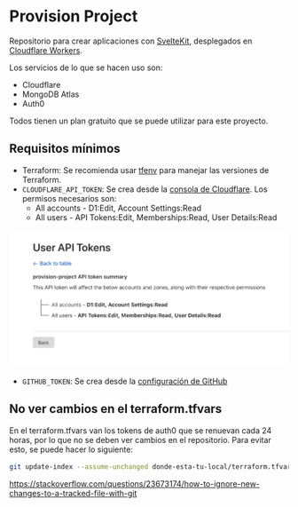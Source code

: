 # Provision Project
Repositorio para crear aplicaciones con [SvelteKit](https://kit.svelte.dev/), desplegados en [Cloudflare Workers](https://workers.cloudflare.com/).

Los servicios de lo que se hacen uso son:
- Cloudflare
- MongoDB Atlas
- Auth0

Todos tienen un plan gratuito que se puede utilizar para este proyecto.

## Requisitos mínimos

- Terraform: Se recomienda usar [tfenv](https://github.com/tfutils/tfenv) para manejar las versiones de Terraform.
- `CLOUDFLARE_API_TOKEN`: Se crea desde la [consola de Cloudflare](https://dash.cloudflare.com/profile/api-tokens). Los permisos necesarios son:
    - All accounts - D1:Edit, Account Settings:Read
    - All users - API Tokens:Edit, Memberships:Read, User Details:Read

![](./docs/image-01.png)

- `GITHUB_TOKEN`: Se crea desde la [configuración de GitHub](https://github.com/settings/tokens)

## No ver cambios en el terraform.tfvars

En el terraform.tfvars van los tokens de auth0 que se renuevan cada 24 horas, por lo que no se deben ver cambios en el repositorio. Para evitar esto, se puede hacer lo siguiente:

```bash
git update-index --assume-unchanged donde-esta-tu-local/terraform.tfvars
```

https://stackoverflow.com/questions/23673174/how-to-ignore-new-changes-to-a-tracked-file-with-git